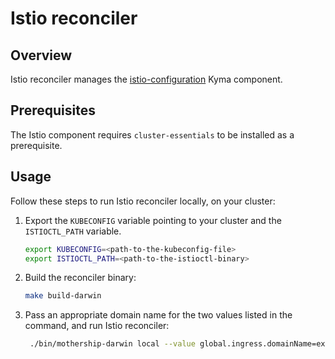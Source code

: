 # Istio reconciler

## Overview

Istio reconciler manages the [istio-configuration](https://github.com/kyma-project/kyma/tree/main/resources/istio-configuration) Kyma component.

## Prerequisites

The Istio component requires `cluster-essentials` to be installed as a prerequisite.

## Usage

Follow these steps to run Istio reconciler locally, on your cluster:

1. Export the `KUBECONFIG` variable pointing to your cluster and the `ISTIOCTL_PATH` variable.

   ```bash
   export KUBECONFIG=<path-to-the-kubeconfig-file>
   export ISTIOCTL_PATH=<path-to-the-istioctl-binary>
   ```

2. Build the reconciler binary:

   ```bash
   make build-darwin
   ```

3. Pass an appropriate domain name for the two values listed in the command, and run Istio reconciler:

   ```bash
    ./bin/mothership-darwin local --value global.ingress.domainName=example.com,global.domainName=example.com --components cluster-essentials,istio-configuration
   ```
